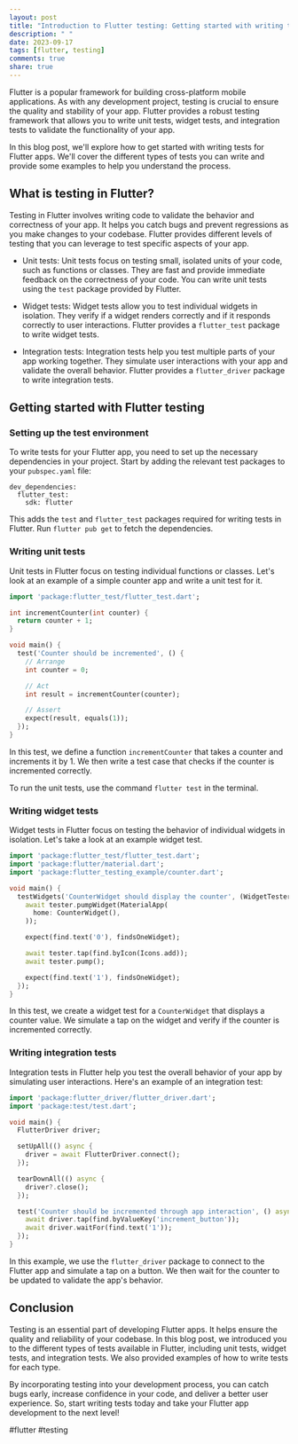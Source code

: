 ```yaml
---
layout: post
title: "Introduction to Flutter testing: Getting started with writing tests for Flutter apps"
description: " "
date: 2023-09-17
tags: [flutter, testing]
comments: true
share: true
---
```


Flutter is a popular framework for building cross-platform mobile applications. As with any development project, testing is crucial to ensure the quality and stability of your app. Flutter provides a robust testing framework that allows you to write unit tests, widget tests, and integration tests to validate the functionality of your app.

In this blog post, we'll explore how to get started with writing tests for Flutter apps. We'll cover the different types of tests you can write and provide some examples to help you understand the process.

## What is testing in Flutter?

Testing in Flutter involves writing code to validate the behavior and correctness of your app. It helps you catch bugs and prevent regressions as you make changes to your codebase. Flutter provides different levels of testing that you can leverage to test specific aspects of your app.

- Unit tests: Unit tests focus on testing small, isolated units of your code, such as functions or classes. They are fast and provide immediate feedback on the correctness of your code. You can write unit tests using the `test` package provided by Flutter.

- Widget tests: Widget tests allow you to test individual widgets in isolation. They verify if a widget renders correctly and if it responds correctly to user interactions. Flutter provides a `flutter_test` package to write widget tests.

- Integration tests: Integration tests help you test multiple parts of your app working together. They simulate user interactions with your app and validate the overall behavior. Flutter provides a `flutter_driver` package to write integration tests.

## Getting started with Flutter testing

### Setting up the test environment

To write tests for your Flutter app, you need to set up the necessary dependencies in your project. Start by adding the relevant test packages to your `pubspec.yaml` file:

```
dev_dependencies:
  flutter_test:
    sdk: flutter
```

This adds the `test` and `flutter_test` packages required for writing tests in Flutter. Run `flutter pub get` to fetch the dependencies.

### Writing unit tests

Unit tests in Flutter focus on testing individual functions or classes. Let's look at an example of a simple counter app and write a unit test for it.

```dart
import 'package:flutter_test/flutter_test.dart';

int incrementCounter(int counter) {
  return counter + 1;
}

void main() {
  test('Counter should be incremented', () {
    // Arrange
    int counter = 0;

    // Act
    int result = incrementCounter(counter);

    // Assert
    expect(result, equals(1));
  });
}
```

In this test, we define a function `incrementCounter` that takes a counter and increments it by 1. We then write a test case that checks if the counter is incremented correctly.

To run the unit tests, use the command `flutter test` in the terminal.

### Writing widget tests

Widget tests in Flutter focus on testing the behavior of individual widgets in isolation. Let's take a look at an example widget test.

```dart
import 'package:flutter_test/flutter_test.dart';
import 'package:flutter/material.dart';
import 'package:flutter_testing_example/counter.dart';

void main() {
  testWidgets('CounterWidget should display the counter', (WidgetTester tester) async {
    await tester.pumpWidget(MaterialApp(
      home: CounterWidget(),
    ));

    expect(find.text('0'), findsOneWidget);

    await tester.tap(find.byIcon(Icons.add));
    await tester.pump();

    expect(find.text('1'), findsOneWidget);
  });
}
```

In this test, we create a widget test for a `CounterWidget` that displays a counter value. We simulate a tap on the widget and verify if the counter is incremented correctly.

### Writing integration tests

Integration tests in Flutter help you test the overall behavior of your app by simulating user interactions. Here's an example of an integration test:

```dart
import 'package:flutter_driver/flutter_driver.dart';
import 'package:test/test.dart';

void main() {
  FlutterDriver driver;

  setUpAll(() async {
    driver = await FlutterDriver.connect();
  });

  tearDownAll(() async {
    driver?.close();
  });

  test('Counter should be incremented through app interaction', () async {
    await driver.tap(find.byValueKey('increment_button'));
    await driver.waitFor(find.text('1'));
  });
}
```

In this example, we use the `flutter_driver` package to connect to the Flutter app and simulate a tap on a button. We then wait for the counter to be updated to validate the app's behavior.

## Conclusion

Testing is an essential part of developing Flutter apps. It helps ensure the quality and reliability of your codebase. In this blog post, we introduced you to the different types of tests available in Flutter, including unit tests, widget tests, and integration tests. We also provided examples of how to write tests for each type.

By incorporating testing into your development process, you can catch bugs early, increase confidence in your code, and deliver a better user experience. So, start writing tests today and take your Flutter app development to the next level!

#flutter #testing